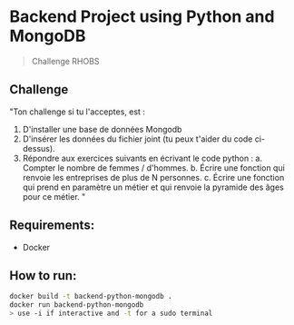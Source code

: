 # Backend Project using Python and MongoDB
> Challenge RHOBS

## Challenge
"Ton challenge si tu l'acceptes, est :
1. D'installer une base de données Mongodb
2. D'insérer les données du fichier joint (tu peux t'aider du code ci-dessus).
3. Répondre aux exercices suivants en écrivant le code python :
       a. Compter le nombre de femmes / d'hommes.
       b. Écrire une fonction qui renvoie les entreprises de plus de N personnes.
       c. Écrire une fonction qui prend en paramètre un métier et qui renvoie la pyramide des âges pour ce métier. "

## Requirements:
- Docker

## How to run:
```bash
docker build -t backend-python-mongodb .
docker run backend-python-mongodb
> use -i if interactive and -t for a sudo terminal
```
